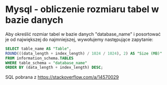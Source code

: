 Mysql - obliczenie rozmiaru tabel w bazie danych
================================================

Aby określić rozmiar tabel w bazie danych "database_name" i posortować je od największej do najmniejszej, wywołujemy następujące zapytanie:

``` sql
SELECT table_name AS "Table",
ROUND(((data_length + index_length) / 1024 / 1024), 2) AS "Size (MB)"
FROM information_schema.TABLES
WHERE table_schema = "database_name"
ORDER BY (data_length + index_length) DESC;
```

SQL pobrana z [<https://stackoverflow.com/a/14570029>](https://stackoverflow.com/a/14570029)